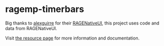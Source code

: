 # ragemp-timerbars

Big thanks to [alexguirre](https://github.com/alexguirre) for their [RAGENativeUI](https://github.com/alexguirre/RAGENativeUI), this project uses code and data from RAGENativeUI.

Visit [the resource page](https://rage.mp/files/file/327-timer-bars-2/) for more information and documentation.
